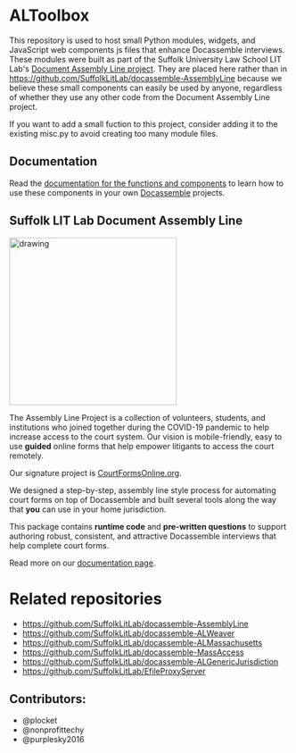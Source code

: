# ALToolbox

This repository is used to host small Python modules, widgets, and JavaScript web components js files that enhance Docassemble interviews. These modules were
built as part of the Suffolk University Law School LIT Lab's [Document Assembly Line project](https://suffolklitlab.org/docassemble-AssemblyLine-documentation/).
They are placed here
rather than in https://github.com/SuffolkLitLab/docassemble-AssemblyLine because we believe these small components can easily be used
by anyone, regardless of whether they use any other code from the Document Assembly Line project.

If you want to add a small fuction to this project, consider adding it to the existing misc.py to avoid creating too many module files.

## Documentation

Read the [documentation for the functions and components](https://suffolklitlab.org/docassemble-AssemblyLine-documentation/docs/framework/altoolbox) to learn
how to use these components in your own [Docassemble](https://github.com/jhpyle/docassemble) projects.

## Suffolk LIT Lab Document Assembly Line

<img src="https://user-images.githubusercontent.com/7645641/142245862-c2eb02ab-3090-4e97-9653-bb700bf4c54d.png" alt="drawing" width="300" alt="work together" style="align: center;"/>

The Assembly Line Project is a collection of volunteers, students, and institutions who joined together
during the COVID-19 pandemic to help increase access to the court system. Our vision is mobile-friendly,
easy to use **guided** online forms that help empower litigants to access the court remotely.

Our signature project is [CourtFormsOnline.org](https://courtformsonline.org).

We designed a step-by-step, assembly line style process for automating court forms on top of Docassemble
and built several tools along the way that **you** can use in your home jurisdiction.

This package contains **runtime code** and **pre-written questions** to support authoring robust, 
consistent, and attractive Docassemble interviews that help complete court forms.

Read more on our [documentation page](https://suffolklitlab.org/docassemble-AssemblyLine-documentation/).


# Related repositories

* https://github.com/SuffolkLitLab/docassemble-AssemblyLine
* https://github.com/SuffolkLitLab/docassemble-ALWeaver
* https://github.com/SuffolkLitLab/docassemble-ALMassachusetts
* https://github.com/SuffolkLitLab/docassemble-MassAccess
* https://github.com/SuffolkLitLab/docassemble-ALGenericJurisdiction
* https://github.com/SuffolkLitLab/EfileProxyServer

## Contributors:  
* @plocket  
* @nonprofittechy
* @purplesky2016
